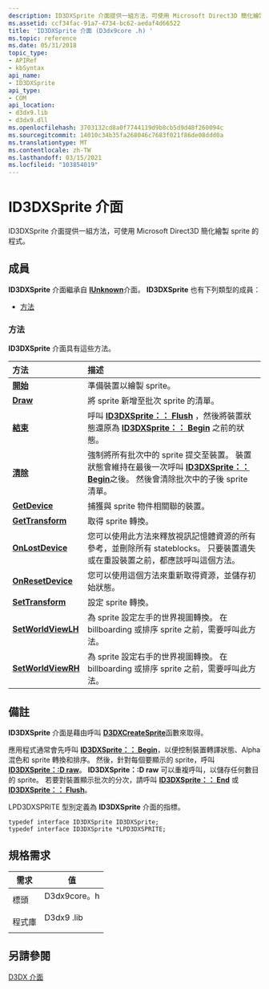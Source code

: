 ```yaml
---
description: ID3DXSprite 介面提供一組方法，可使用 Microsoft Direct3D 簡化繪製 sprite 的程式。
ms.assetid: ccf34fac-91a7-4734-bc62-aedaf4d66522
title: 'ID3DXSprite 介面 (D3dx9core .h) '
ms.topic: reference
ms.date: 05/31/2018
topic_type:
- APIRef
- kbSyntax
api_name:
- ID3DXSprite
api_type:
- COM
api_location:
- d3dx9.lib
- d3dx9.dll
ms.openlocfilehash: 3703132cd8a0f7744119d9b8cb5d9d48f260094c
ms.sourcegitcommit: 14010c34b35fa268046c7683f021f86de08ddd0a
ms.translationtype: MT
ms.contentlocale: zh-TW
ms.lasthandoff: 03/15/2021
ms.locfileid: "103854019"
---
```

# <a name="id3dxsprite-interface"></a>ID3DXSprite 介面

ID3DXSprite 介面提供一組方法，可使用 Microsoft Direct3D 簡化繪製 sprite 的程式。

## <a name="members"></a>成員

**ID3DXSprite** 介面繼承自 [**IUnknown**](/windows/win32/api/unknwn/nn-unknwn-iunknown)介面。 **ID3DXSprite** 也有下列類型的成員：

-   [方法](#methods)

### <a name="methods"></a>方法

**ID3DXSprite** 介面具有這些方法。



| 方法                                                | 描述                                                                                                                                                                                                                  |
|:------------------------------------------------------|:-----------------------------------------------------------------------------------------------------------------------------------------------------------------------------------------------------------------------------|
| [**開始**](id3dxsprite--begin.md)                   | 準備裝置以繪製 sprite。<br/>                                                                                                                                                                            |
| [**Draw**](id3dxsprite--draw.md)                     | 將 sprite 新增至批次 sprite 的清單。<br/>                                                                                                                                                                     |
| [**結束**](id3dxsprite--end.md)                       | 呼叫 [**ID3DXSprite：： Flush**](id3dxsprite--flush.md) ，然後將裝置狀態還原為 [**ID3DXSprite：： Begin**](id3dxsprite--begin.md) 之前的狀態。<br/>                                            |
| [**清除**](id3dxsprite--flush.md)                   | 強制將所有批次中的 sprite 提交至裝置。 裝置狀態會維持在最後一次呼叫 [**ID3DXSprite：： Begin**](id3dxsprite--begin.md)之後。 然後會清除批次中的子後 sprite 清單。<br/> |
| [**GetDevice**](id3dxsprite--getdevice.md)           | 捕獲與 sprite 物件相關聯的裝置。<br/>                                                                                                                                                           |
| [**GetTransform**](id3dxsprite--gettransform.md)     | 取得 sprite 轉換。<br/>                                                                                                                                                                                        |
| [**OnLostDevice**](id3dxsprite--onlostdevice.md)     | 您可以使用此方法來釋放視訊記憶體資源的所有參考，並刪除所有 stateblocks。 只要裝置遺失或在重設裝置之前，都應該呼叫這個方法。<br/>                              |
| [**OnResetDevice**](id3dxsprite--onresetdevice.md)   | 您可以使用這個方法來重新取得資源，並儲存初始狀態。<br/>                                                                                                                                                   |
| [**SetTransform**](id3dxsprite--settransform.md)     | 設定 sprite 轉換。<br/>                                                                                                                                                                                        |
| [**SetWorldViewLH**](id3dxsprite--setworldviewlh.md) | 為 sprite 設定左手的世界視圖轉換。 在 billboarding 或排序 sprite 之前，需要呼叫此方法。<br/>                                                                                 |
| [**SetWorldViewRH**](id3dxsprite--setworldviewrh.md) | 為 sprite 設定右手的世界視圖轉換。 在 billboarding 或排序 sprite 之前，需要呼叫此方法。<br/>                                                                                |



 

## <a name="remarks"></a>備註

**ID3DXSprite** 介面是藉由呼叫 [**D3DXCreateSprite**](d3dxcreatesprite.md)函數來取得。

應用程式通常會先呼叫 [**ID3DXSprite：： Begin**](id3dxsprite--begin.md)，以便控制裝置轉譯狀態、Alpha 混色和 sprite 轉換和排序。 然後，針對每個要顯示的 sprite，呼叫 [**ID3DXSprite：:D raw**](id3dxsprite--draw.md)。 **ID3DXSprite：:D raw** 可以重複呼叫，以儲存任何數目的 sprite。 若要對裝置顯示批次的分次，請呼叫 [**ID3DXSprite：： End**](id3dxsprite--end.md) 或 [**ID3DXSprite：： Flush**](id3dxsprite--flush.md)。

LPD3DXSPRITE 型別定義為 **ID3DXSprite** 介面的指標。


```
typedef interface ID3DXSprite ID3DXSprite;
typedef interface ID3DXSprite *LPD3DXSPRITE;
```



## <a name="requirements"></a>規格需求



| 需求 | 值 |
|--------------------|----------------------------------------------------------------------------------------|
| 標頭<br/>  | <dl> <dt>D3dx9core。h</dt> </dl> |
| 程式庫<br/> | <dl> <dt>D3dx9 .lib</dt> </dl>   |



## <a name="see-also"></a>另請參閱

<dl> <dt>

[D3DX 介面](dx9-graphics-reference-d3dx-interfaces.md)
</dt> </dl>

 

 
